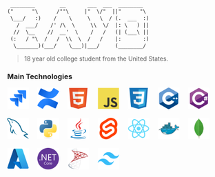 
```
 ________        __       ___  ___  ________   
("      "\      /""\     |"  \/"  ||"      "\  
 \___/   :)    /    \     \   \  / (.  ___  :) 
   /  ___/    /' /\  \     \\  \/  |: \   ) ||  
  //  \__    //  __'  \    /   /   (| (___\ ||  
 (:   / "\  /   /  \\  \  /   /    |:       :) 
  \_______)(___/    \___)|___/     (________/   
```

> 18 year old college student from the United States.


### Main Technologies
<div style="margin-bottom: 20px;gap:20px; display: flex ;flex-wrap: wrap;">
<img src="devicons/jira-original.svg" style="width:50px;"/>
<img src="devicons/confluence-original.svg" style="width:50px;"/>
<img src="devicons/html5-original.svg" style="width:50px;"/>
<img src="devicons/javascript-original.svg" style="width:50px;"/>
<img src="devicons/css3-original.svg" style="width:50px;"/>
<img src="devicons/cplusplus-original.svg" style="width:50px;"/>
<img src="devicons/csharp-original.svg" style="width:50px;"/>
<img src="devicons/mysql-original.svg" style="width:50px;"/>
<img src="devicons/python-original.svg" style="width:50px;"/>
<img src="devicons/java-original.svg" style="width:50px;"/>
<img src="devicons/svelte-original.svg" style="width:50px;"/>
<img src="devicons/react-original.svg" style="width:50px;"/>
<img src="devicons/docker-original.svg" style="width:50px;"/>
<img src="devicons/mongodb-original.svg" style="width:50px;"/>
<img src="devicons/azure-original.svg" style="width:50px;"/>
<img src="devicons/dotnetcore-original.svg" style="width:50px;"/>
<img src="devicons/microsoftsqlserver-original.svg" style="width:50px;"/>
<img src="devicons/tailwindcss-original.svg" style="width:50px;"/>
</div>
